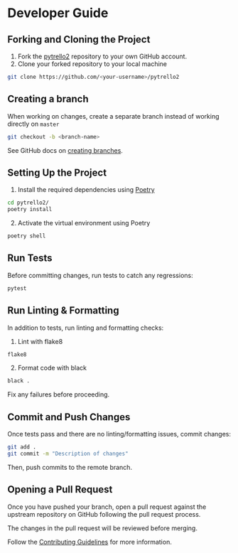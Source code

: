 # Developer Guide

## Forking and Cloning the Project

1. Fork the [pytrello2](https://github.com/5-jigglypuff/pytrello2) repository to
   your own GitHub account.
2. Clone your forked repository to your local machine
```bash
git clone https://github.com/<your-username>/pytrello2
```

## Creating a branch

When working on changes, create a separate branch instead of working directly on
`master`
```bash
git checkout -b <branch-name>
```

See GitHub docs on [creating
branches](https://docs.github.com/en/pull-requests/collaborating-with-pull-requests/proposing-changes-to-your-work-with-pull-requests/about-branches).

## Setting Up the Project

1. Install the required dependencies using
   [Poetry](https://python-poetry.org/docs/)
```bash
cd pytrello2/
poetry install
```
2. Activate the virtual environment using Poetry
```bash
poetry shell
```

## Run Tests

Before committing changes, run tests to catch any regressions:
```bash
pytest
```

## Run Linting & Formatting

In addition to tests, run linting and formatting checks:
1. Lint with flake8
```bash
flake8
```
2. Format code with black
```bash
black .
```

Fix any failures before proceeding.

## Commit and Push Changes
Once tests pass and there are no linting/formatting issues, commit changes:
```bash
git add .
git commit -m "Description of changes"
```

Then, push commits to the remote branch.

## Opening a Pull Request

Once you have pushed your branch, open a pull request against the upstream
repository on GitHub following the pull request process.

The changes in the pull request will be reviewed before merging.

Follow the [Contributing Guidelines](./CONTRIBUTING.md) for more information.
